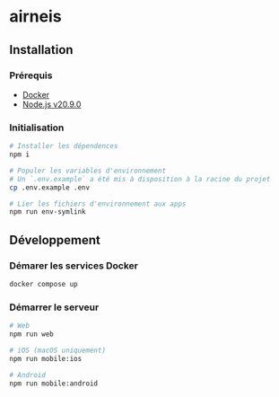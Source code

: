 # airneis

## Installation

### Prérequis

- [Docker](https://docs.docker.com/install/)
- [Node.js v20.9.0](https://nodejs.org/dist/v20.9.0/)

### Initialisation

```bash
# Installer les dépendences
npm i

# Populer les variables d'environnement
# Un `.env.example` a été mis à disposition à la racine du projet
cp .env.example .env

# Lier les fichiers d'environnement aux apps
npm run env-symlink
```

## Développement

### Démarer les services Docker

```bash
docker compose up
```

### Démarrer le serveur

```bash
# Web
npm run web

# iOS (macOS uniquement)
npm run mobile:ios

# Android
npm run mobile:android
```
